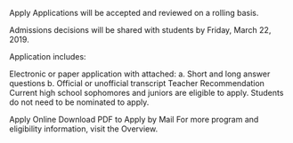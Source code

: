Apply
Applications will be accepted and reviewed on a rolling basis.

Admissions decisions will be shared with students by Friday, March 22, 2019.

Application includes:

Electronic or paper application with attached:
a. Short and long answer questions
b. Official or unofficial transcript
Teacher Recommendation
Current high school sophomores and juniors are eligible to apply. Students do not need to be nominated to apply.

Apply Online
Download PDF to Apply by Mail
For more program and eligibility information, visit the Overview.
